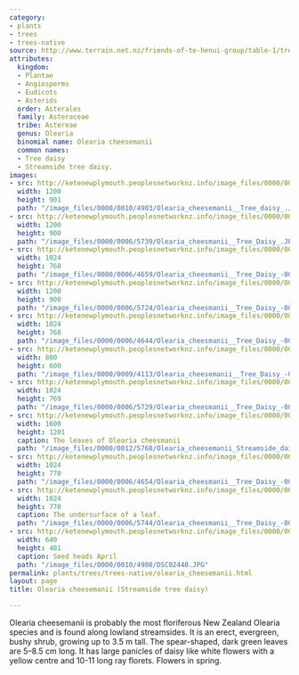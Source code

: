 ```yaml
---
category:
- plants
- trees
- trees-native
source: http://www.terrain.net.nz/friends-of-te-henui-group/table-1/tree-daisy.html
attributes:
  kingdom:
  - Plantae
  - Angiosperms
  - Eudicots
  - Asterids
  order: Asterales
  family: Asteraceae
  tribe: Astereae
  genus: Olearia
  binomial name: Olearia cheesemanii
  common names:
  - Tree daisy
  - Streamside tree daisy.
images:
- src: http://ketenewplymouth.peoplesnetworknz.info/image_files/0000/0010/4903/Olearia_cheesemanii__Tree_daisy_.JPG
  width: 1200
  height: 901
  path: "/image_files/0000/0010/4903/Olearia_cheesemanii__Tree_daisy_.JPG"
- src: http://ketenewplymouth.peoplesnetworknz.info/image_files/0000/0006/5739/Olearia_cheesmanii__Tree_Daisy_.JPG
  width: 1200
  height: 900
  path: "/image_files/0000/0006/5739/Olearia_cheesmanii__Tree_Daisy_.JPG"
- src: http://ketenewplymouth.peoplesnetworknz.info/image_files/0000/0006/4659/Olearia_cheesmanii__Tree_Daisy_-008.JPG
  width: 1024
  height: 768
  path: "/image_files/0000/0006/4659/Olearia_cheesmanii__Tree_Daisy_-008.JPG"
- src: http://ketenewplymouth.peoplesnetworknz.info/image_files/0000/0006/5724/Olearia_cheesmanii__Tree_Daisy_-001.JPG
  width: 1200
  height: 900
  path: "/image_files/0000/0006/5724/Olearia_cheesmanii__Tree_Daisy_-001.JPG"
- src: http://ketenewplymouth.peoplesnetworknz.info/image_files/0000/0006/4644/Olearia_cheesmanii__Tree_Daisy_-003.JPG
  width: 1024
  height: 768
  path: "/image_files/0000/0006/4644/Olearia_cheesmanii__Tree_Daisy_-003.JPG"
- src: http://ketenewplymouth.peoplesnetworknz.info/image_files/0000/0009/4113/Olearia_cheesemanii__Tree_Daisy_-001.JPG
  width: 800
  height: 600
  path: "/image_files/0000/0009/4113/Olearia_cheesemanii__Tree_Daisy_-001.JPG"
- src: http://ketenewplymouth.peoplesnetworknz.info/image_files/0000/0006/5729/Olearia_cheesmanii__Tree_Daisy_-004.JPG
  width: 1024
  height: 769
  path: "/image_files/0000/0006/5729/Olearia_cheesmanii__Tree_Daisy_-004.JPG"
- src: http://ketenewplymouth.peoplesnetworknz.info/image_files/0000/0012/5768/Olearia_cheesemanii_Streamside_daisy-004__2_.JPG
  width: 1600
  height: 1201
  caption: The leaves of Olearia cheesmanii
  path: "/image_files/0000/0012/5768/Olearia_cheesemanii_Streamside_daisy-004__2_.JPG"
- src: http://ketenewplymouth.peoplesnetworknz.info/image_files/0000/0006/4654/Olearia_cheesmanii__Tree_Daisy_-006.JPG
  width: 1024
  height: 770
  path: "/image_files/0000/0006/4654/Olearia_cheesmanii__Tree_Daisy_-006.JPG"
- src: http://ketenewplymouth.peoplesnetworknz.info/image_files/0000/0006/5744/Olearia_cheesmanii__Tree_Daisy_-007.JPG
  width: 1024
  height: 770
  caption: The undersurface of a leaf.
  path: "/image_files/0000/0006/5744/Olearia_cheesmanii__Tree_Daisy_-007.JPG"
- src: http://ketenewplymouth.peoplesnetworknz.info/image_files/0000/0010/4908/DSC02440.JPG
  width: 640
  height: 481
  caption: Seed heads April
  path: "/image_files/0000/0010/4908/DSC02440.JPG"
permalink: plants/trees/trees-native/olearia_cheesemanii.html
layout: page
title: Olearia cheesemanii (Streamside tree daisy)

---
```

Olearia cheesemanii is probably the most floriferous New Zealand Olearia species and is found along lowland streamsides. It is an erect, evergreen, bushy shrub, growing up to 3.5 m tall. The spear-shaped, dark green leaves are 5–8.5 cm long. It has large panicles of daisy like white flowers with a yellow centre and 10-11 long ray florets. Flowers in spring.

